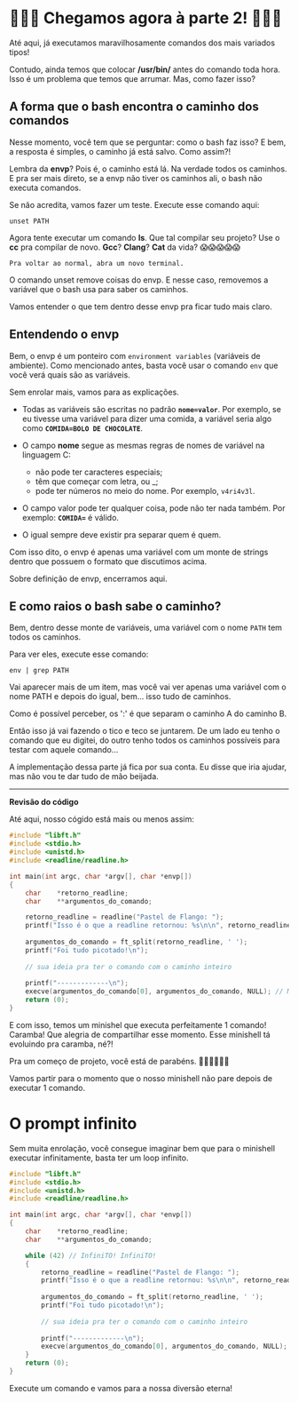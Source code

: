 # 🎉🎉🎉 Chegamos agora à parte 2! 🥳🥳🥳

Até aqui, já executamos maravilhosamente comandos dos mais variados tipos!

Contudo, ainda temos que colocar __/usr/bin/__ antes do comando toda hora. Isso é um problema que temos que arrumar. Mas, como fazer isso?

## A forma que o bash encontra o caminho dos comandos

Nesse momento, você tem que se perguntar: como o bash faz isso? E bem, a resposta é simples, o caminho já está salvo. Como assim?!

Lembra da __envp__? Pois é, o caminho está lá. Na verdade todos os caminhos. E pra ser mais direto, se a envp não tiver os caminhos ali, o bash não executa comandos.

Se não acredita, vamos fazer um teste. Execute esse comando aqui:

```
unset PATH
```

Agora tente executar um comando __ls__. Que tal compilar seu projeto? Use o __cc__ pra compilar de novo. __Gcc__? __Clang__? __Cat__ da vida? 😱😱😱😱😱

```
Pra voltar ao normal, abra um novo terminal.
```

O comando unset remove coisas do envp. E nesse caso, removemos a variável que o bash usa para saber os caminhos.

Vamos entender o que tem dentro desse envp pra ficar tudo mais claro.

## Entendendo o envp

Bem, o envp é um ponteiro com ``environment variables`` (variáveis de ambiente). Como mencionado antes, basta você usar o comando ``env`` que você verá quais são as variáveis.

Sem enrolar mais, vamos para as explicações.

- Todas as variáveis são escritas no padrão __```nome=valor```__. Por exemplo, se eu tivesse uma variável para dizer uma comida, a variável seria algo como __``COMIDA=BOLO DE CHOCOLATE``__.

- O campo __nome__ segue as mesmas regras de nomes de variável na linguagem C:
	- não pode ter caracteres especiais;
	- têm que começar com letra, ou _;
	- pode ter números no meio do nome. Por exemplo, ``v4ri4v3l``.
- O campo valor pode ter qualquer coisa, pode não ter nada também. Por exemplo: __``COMIDA=``__ é válido.
- O igual sempre deve existir pra separar quem é quem.

Com isso dito, o envp é apenas uma variável com um monte de strings dentro que possuem o formato que discutimos acima.

Sobre definição de envp, encerramos aqui.

## E como raios o bash sabe o caminho?

Bem, dentro desse monte de variáveis, uma variável com o nome ``PATH`` tem todos os caminhos.

Para ver eles, execute esse comando:

```
env | grep PATH
```

Vai aparecer mais de um item, mas você vai ver apenas uma variável com o nome PATH e depois do igual, bem... isso tudo de caminhos.

Como é possível perceber, os ':' é que separam o caminho A do caminho B.

Então isso já vai fazendo o tico e teco se juntarem. De um lado eu tenho o comando que eu digitei, do outro tenho todos os caminhos possíveis para testar com aquele comando...

A implementação dessa parte já fica por sua conta. Eu disse que iria ajudar, mas não vou te dar tudo de mão beijada.

___
__Revisão do código__

Até aqui, nosso cógido está mais ou menos assim:

```c
#include "libft.h"
#include <stdio.h>
#include <unistd.h>
#include <readline/readline.h>

int main(int argc, char *argv[], char *envp[])
{
	char	*retorno_readline;
	char	**argumentos_do_comando;

	retorno_readline = readline("Pastel de Flango: ");
	printf("Isso é o que a readline retornou: %s\n\n", retorno_readline);
	
	argumentos_do_comando = ft_split(retorno_readline, ' ');
	printf("Foi tudo picotado!\n");
	
	// sua ideia pra ter o comando com o caminho inteiro
	
	printf("-------------\n"); 
	execve(argumentos_do_comando[0], argumentos_do_comando, NULL); // Mudamos o primero argumento pra ser o comando ora!
	return (0);
}
```
E com isso, temos um minishel que executa perfeitamente 1 comando! Caramba! Que alegria de compartilhar esse momento. Esse minishell tá evoluindo pra caramba, né?!

Pra um começo de projeto, você está de parabéns. 👏👏👏👏👏👏

Vamos partir para o momento que o nosso minishell não pare depois de executar 1 comando.

# O prompt infinito

Sem muita enrolação, você consegue imaginar bem que para o minishell executar infinitamente, basta ter um loop infinito.

```c
#include "libft.h"
#include <stdio.h>
#include <unistd.h>
#include <readline/readline.h>

int main(int argc, char *argv[], char *envp[])
{
	char	*retorno_readline;
	char	**argumentos_do_comando;

	while (42) // InfiniTO! InfiniTO!
	{
		retorno_readline = readline("Pastel de Flango: ");
		printf("Isso é o que a readline retornou: %s\n\n", retorno_readline);
		
		argumentos_do_comando = ft_split(retorno_readline, ' ');
		printf("Foi tudo picotado!\n");
		
		// sua ideia pra ter o comando com o caminho inteiro
		
		printf("-------------\n"); 
		execve(argumentos_do_comando[0], argumentos_do_comando, NULL);
	}	
	return (0);
}
```
Execute um comando e vamos para a nossa diversão eterna!
